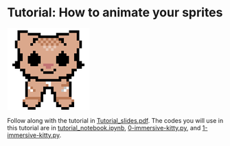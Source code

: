 # Tutorial: How to animate your sprites

![Gif of pixel-style cat moving up and down](./imgs/animated_cat.gif "Animated cat sprite")

Follow along with the tutorial in [Tutorial_slides.pdf](./Tutorial_slides.pdf). The codes you will use in this tutorial are in [tutorial_notebook.ipynb](./tutorial_notebook.ipynb), [0-immersive-kitty.py](./0-immersive-kitty.py), and [1-immersive-kitty.py](./1-immersive-kitty.py). 

